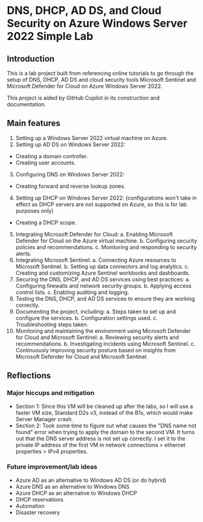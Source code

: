 # DNS, DHCP, AD DS, and Cloud Security on Azure Windows Server 2022 Simple Lab

## Introduction
This is a lab project built from referencing online tutorials to go through the setup of DNS, DHCP, AD DS and cloud security tools Microsoft Sentinel and Microsoft Defender for Cloud on Azure Windows Server 2022.

This project is aided by GitHub Copilot in its construction and documentation.

## Main features
1. Setting up a Windows Server 2022 virtual machine on Azure.
2. Setting up AD DS on Windows Server 2022:
- Creating a domain controller.
- Creating user accounts.
3. Configuring DNS on Windows Server 2022:
- Creating forward and reverse lookup zones.
4. Setting up DHCP on Windows Server 2022: (configurations won't take in effect as DHCP servers are not supported on Azure, so this is for lab purposes only)
- Creating a DHCP scope.
5. Integrating Microsoft Defender for Cloud:
   a. Enabling Microsoft Defender for Cloud on the Azure virtual machine.
   b. Configuring security policies and recommendations.
   c. Monitoring and responding to security alerts.
6. Integrating Microsoft Sentinel:
   a. Connecting Azure resources to Microsoft Sentinel.
   b. Setting up data connectors and log analytics.
   c. Creating and customizing Azure Sentinel workbooks and dashboards.
7. Securing the DNS, DHCP, and AD DS services using best practices:
   a. Configuring firewalls and network security groups.
   b. Applying access control lists.
   c. Enabling auditing and logging.
8. Testing the DNS, DHCP, and AD DS services to ensure they are working correctly.
9. Documenting the project, including:
   a. Steps taken to set up and configure the services.
   b. Configuration settings used.
   c. Troubleshooting steps taken.
10. Monitoring and maintaining the environment using Microsoft Defender for Cloud and Microsoft Sentinel:
    a. Reviewing security alerts and recommendations.
    b. Investigating incidents using Microsoft Sentinel.
    c. Continuously improving security posture based on insights from Microsoft Defender for Cloud and Microsoft Sentinel.

## Reflections
### Major hiccups and mitigation
- Section 1: Since this VM will be cleaned up after the labs, so I will use a faster VM size, Standard D2s v3, instead of the B1s, which would make Server Manager crash.
- Section 2: Took some time to figure out what causes the "DNS name not found" error when trying to apply the domain to the second VM. It turns out that the DNS server address is not set up correctly. I set it to the private IP address of the first VM in network connections > ethernet properties > IPv4 properties.

### Future improvement/lab ideas
- Azure AD as an alternative to Windows AD DS (or do hybrid)
- Azure DNS as an alternative to Windows DNS
- Azure DHCP as an alternative to Windows DHCP
- DHCP reservations
- Automation
- Disaster recovery